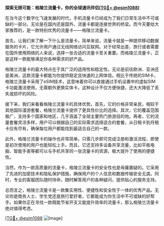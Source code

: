 **探索无限可能：格陵兰流量卡，你的全球通讯伴侣[[TG💪+ @esim1088](https://t.me/s/esim1088)]**

在当今这个数字化飞速发展的时代，手机流量卡已经成为了我们日常生活中不可或缺的一部分。无论是在国内还是国外，流量卡都是连接世界的桥梁。而今天要给大家推荐的，是一款特别优秀的流量卡——格陵兰流量卡。

首先，让我们来了解一下什么是流量卡。简单来说，流量卡就是一种提供移动数据服务的卡片，它允许用户通过无线网络访问互联网。对于经常出差、旅行或者需要在国外使用网络的人来说，选择一张合适的流量卡至关重要。而格陵兰流量卡，正是这样一款能够满足你各种需求的好产品。

格陵兰流量卡的最大特点在于其广泛的适用性和稳定性。无论是前往欧洲、亚洲还是美洲，这款流量卡都能为你提供稳定且快速的上网体验。相比于传统的SIM卡，格陵兰流量卡采用了eSIM技术，这意味着你可以直接通过手机设置中的虚拟SIM卡功能激活使用，无需额外更换实体卡。这种设计不仅方便快捷，还大大降低了丢失或损坏的风险。

接下来，我们来看看格陵兰流量卡的具体优势。首先，它的价格非常亲民，相较于其他国际漫游套餐，格陵兰流量卡提供了更具性价比的选择。其次，它的覆盖范围极广，支持多个国家和地区，几乎涵盖了全球主要热门旅游目的地。再者，它的流量套餐灵活多样，用户可以根据自己的实际需求选择适合的套餐，从日租卡到月租卡应有尽有，确保每位用户都能找到最适合自己的一款。

此外，格陵兰流量卡的操作也非常简单。只需几步即可完成注册和激活流程，即使是初次使用的用户也能轻松上手。而且，它还支持多设备共享流量，比如平板电脑、智能手表等都可以与手机共享同一张流量卡的资源，极大提升了使用的便捷性。

当然，作为一款高质量的流量卡，格陵兰流量卡的安全性也是毋庸置疑的。它采用了先进的加密技术和隐私保护措施，确保用户的个人信息和数据传输安全无虞。同时，专业的客服团队随时待命，随时解答用户的各种疑问，提供贴心的服务支持。

总而言之，格陵兰流量卡是一款集实用性、便捷性和安全性于一体的优秀产品。无论你是商务人士、学生党还是旅行爱好者，它都能成为你生活中不可或缺的好帮手。如果你正在寻找一款既能节省开支又能提升效率的流量卡，那么格陵兰流量卡绝对值得考虑。

[[TG💪+ @esim1088](https://t.me/s/esim1088) ![Image](https://i.postimg.cc/4NQfJmqS/Snipaste-2025-05-13-00-14-12.png)]